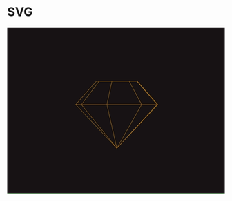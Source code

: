# SVG

<p align="center">
  <img src="./public/diamond.gif" alt="A stroked SVG of a diamond that is rotating on the Y axis, making it look 3D" />
</p>
